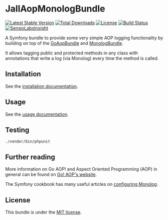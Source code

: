 JallAopMonologBundle
====================

[![Latest Stable Version](https://poser.pugx.org/jall/aop-monolog-bundle/v/stable)](https://packagist.org/packages/jall/aop-monolog-bundle)
[![Total Downloads](https://poser.pugx.org/jall/aop-monolog-bundle/downloads)](https://packagist.org/packages/jall/aop-monolog-bundle)
[![License](https://poser.pugx.org/jall/aop-monolog-bundle/license)](https://packagist.org/packages/jall/aop-monolog-bundle)
[![Build Status](https://travis-ci.org/jall/AopMonologBundle.svg?branch=master)](https://travis-ci.org/jall/AopMonologBundle)
[![SensioLabsInsight](https://insight.sensiolabs.com/projects/4b8fba47-71ab-4d62-9759-8103b977ff2c/mini.png)](https://insight.sensiolabs.com/projects/4b8fba47-71ab-4d62-9759-8103b977ff2c)

A Symfony bundle to provide some very simple AOP logging functionality by building on top of the [GoAopBundle][1] and 
[MonologBundle][2].

It allows tagging public and protected methods in any class with annotations that write a log (via Monolog) every time 
the method is called.

Installation
------------

See the [installation documentation][3].

Usage
-----

See the [usage documentation][4].

Testing
-------

```
./vendor/bin/phpunit
```

Further reading
---------------

More information on Go AOP! and Aspect Oriented Programming (AOP) in general can be found on [Go! AOP's website][5].

The Symfony cookbook has many useful articles on [configuring Monolog][6].

License
-------

This bundle is under the [MIT license][7].

[1]: https://github.com/goaop/goaop-symfony-bundle
[2]: https://github.com/symfony/monolog-bundle
[3]: https://github.com/jall/AopMonologBundle/blob/master/Resources/doc/install.md
[4]: https://github.com/jall/AopMonologBundle/blob/master/Resources/doc/usage.md
[5]: http://go.aopphp.com/docs/
[6]: http://symfony.com/doc/current/logging.html
[7]: https://github.com/jall/AopMonologBundle/blob/master/LICENSE
